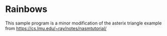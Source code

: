 # Rainbows

This sample program is a minor modification of the asterix triangle example from
https://cs.lmu.edu/~ray/notes/nasmtutorial/
